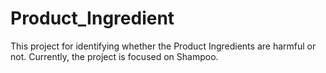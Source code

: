 # Product_Ingredient
This project for identifying whether the Product Ingredients are harmful or not. Currently, the project is focused on Shampoo.
